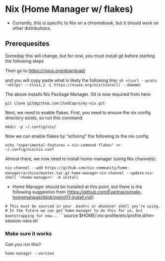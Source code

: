# Nix (Home Manager w/ flakes)

- Currently, this is specific to Nix on a chromebook, but it should work on other distributions.

## Prerequesites

Someday this will change, but for now, you must install git before starting the following steps

Then go to https://nixos.org/download/

and you will copy paste what is likely the following line:
`sh <(curl --proto '=https' --tlsv1.2 -L https://nixos.org/nix/install) --daemon`

The above installs Nix Package Manager.  Git is now required from here:

`git clone git@github.com:ChadCapra/my-nix.git`

Next, we need to enable flakes.  First, you need to ensure the nix config directory exists, so run this command:

`mkdir -p ~/.config/nix/`

Now we can enable flakes by "echoing" the following to the nix config

`echo "experimental-features = nix-command flakes" >> ~/.config/nix/nix.conf`

Almost there, we now need to install home-manager (using Nix channels):

```nix-channel --add https://github.com/nix-community/home-manager/archive/master.tar.gz home-manager```
```nix-channel --update```
```nix-shell '<home-manager>' -A install```

- Home Manager should be installed at this point, but there is the following suggestion from (https://github.com/Evertras/simple-homemanager/blob/main/01-install.md):

```# This must be sourced in your .bashrc or whatever shell you're using.```
```# In the future we can get home-manager to do this for us, but bootstrapping for now...```
```source $HOME/.nix-profile/etc/profile.d/hm-session-vars.sh`


### Make sure it works

Can you run this?

```
home-manager --version
```
